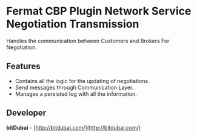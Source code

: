 # Fermat CBP Plugin Network Service Negotiation Transmission

Handles the communication between Customers and Brokers For Negotiation.

## Features
* Contains all the logic for the updating of negotiations.
* Send messages through Communication Layer.
* Manages a persisted log with all the information.


## Developer

**bitDubai** - [http://bitdubai.com/](http://bitdubai.com/)
